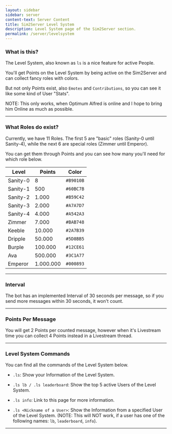 ```yaml
---
layout: sidebar
sidebar: server
content-text: Server Content
title: Sim2Server Level System
description: Level System page of the Sim2Server section.
permalink: /server/levelsystem
---
```


### What is this?
The Level System, also known as `ls` is a nice feature for active People.

You'll get Points on the Level System by being active on the Sim2Server and can collect fancy roles with colors.

But not only Points exist, also `Emotes` and `Contributions`, so you can see it like some kind of User "Stats".

NOTE: This only works, when Optimum Alfred is online and I hope to bring him Online as much as possible.
<hr>


### What Roles do exist?
Currently, we have 11 Roles. The first 5 are "basic" roles (Sanity-0 until Sanity-4), while the next 6 are special roles (Zimmer until Emperor).

You can get them through Points and you can see how many you'll need for which role below.

| Level    | Points    | Color     |
| -------- | --------- | --------- |
| Sanity-0 | 8         | `#B9010B` |
| Sanity-1 | 500       | `#60BC7B` |
| Sanity-2 | 1.000     | `#B59C42` |
| Sanity-3 | 2.000     | `#A7A7D7` |
| Sanity-4 | 4.000     | `#A542A3` |
| Zimmer   | 7.000     | `#BAB748` |
| Keeble   | 10.000    | `#2A7B39` |
| Dripple  | 50.000    | `#5D8BB5` |
| Burple   | 100.000   | `#12CE61` |
| Ava      | 500.000   | `#3C1A77` |
| Emperor  | 1.000.000 | `#000893` |

<hr>


### Interval
The bot has an implemented Interval of 30 seconds per message, so if you send more messages within 30 seconds, it won't count.
<hr>


### Points Per Message
You will get 2 Points per counted message, however when it's Livestream time you can collect 4 Points instead in a Livestream thread.
<hr>


### Level System Commands
You can find all the commands of the Level System below.

- `.ls`: Show your Information of the Level System.

- `.ls lb / .ls leaderboard`: Show the top 5 active Users of the Level System.

- `.ls info`: Link to this page for more information.

- `.ls <Nickname of a User>`: Show the Information from a specified User of the Level System. (NOTE: This will NOT work, if a user has one of the following names: `lb`, `leaderboard`, `info`).
<hr>
